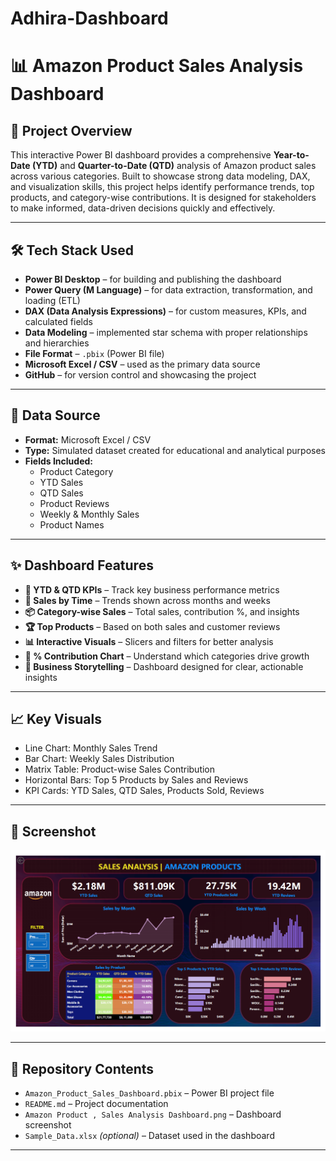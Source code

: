 # Adhira-Dashboard
# 📊 Amazon Product Sales Analysis Dashboard

## 📝 Project Overview

This interactive Power BI dashboard provides a comprehensive **Year-to-Date (YTD)** and **Quarter-to-Date (QTD)** analysis of Amazon product sales across various categories. Built to showcase strong data modeling, DAX, and visualization skills, this project helps identify performance trends, top products, and category-wise contributions. It is designed for stakeholders to make informed, data-driven decisions quickly and effectively.

---

## 🛠️ Tech Stack Used

- **Power BI Desktop** – for building and publishing the dashboard  
- **Power Query (M Language)** – for data extraction, transformation, and loading (ETL)  
- **DAX (Data Analysis Expressions)** – for custom measures, KPIs, and calculated fields  
- **Data Modeling** – implemented star schema with proper relationships and hierarchies  
- **File Format** – `.pbix` (Power BI file)  
- **Microsoft Excel / CSV** – used as the primary data source  
- **GitHub** – for version control and showcasing the project

---

## 📂 Data Source

- **Format:** Microsoft Excel / CSV  
- **Type:** Simulated dataset created for educational and analytical purposes  
- **Fields Included:**  
  - Product Category  
  - YTD Sales  
  - QTD Sales  
  - Product Reviews  
  - Weekly & Monthly Sales  
  - Product Names  

---

## ✨ Dashboard Features

- **📌 YTD & QTD KPIs** – Track key business performance metrics  
- **📆 Sales by Time** – Trends shown across months and weeks  
- **📦 Category-wise Sales** – Total sales, contribution %, and insights  
- **🏆 Top Products** – Based on both sales and customer reviews  
- **📊 Interactive Visuals** – Slicers and filters for better analysis  
- **🎯 % Contribution Chart** – Understand which categories drive growth  
- **🧠 Business Storytelling** – Dashboard designed for clear, actionable insights

---

## 📈 Key Visuals

- Line Chart: Monthly Sales Trend  
- Bar Chart: Weekly Sales Distribution  
- Matrix Table: Product-wise Sales Contribution  
- Horizontal Bars: Top 5 Products by Sales and Reviews  
- KPI Cards: YTD Sales, QTD Sales, Products Sold, Reviews  

---

## 📎 Screenshot

![Dashboard Screenshot](https://github.com/adhiradas2004/Adhira-Dashboard/blob/main/Amazon%20Product%20%2C%20Sales%20Analysis%20Dashboard.png?raw=true)

---

## 📁 Repository Contents

- `Amazon_Product_Sales_Dashboard.pbix` – Power BI project file  
- `README.md` – Project documentation  
- `Amazon Product , Sales Analysis Dashboard.png` – Dashboard screenshot  
- `Sample_Data.xlsx` *(optional)* – Dataset used in the dashboard  

---
